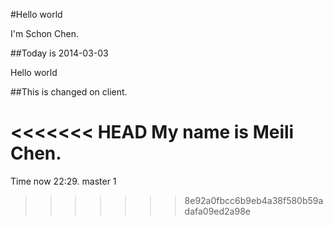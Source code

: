 #Hello world

I'm Schon Chen.

##Today is 2014-03-03

Hello world

##This is changed on client.

<<<<<<< HEAD
My name is Meili Chen.
=======
Time now 22:29.
master 1
>>>>>>> 8e92a0fbcc6b9eb4a38f580b59adafa09ed2a98e
